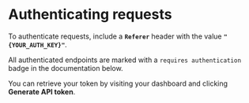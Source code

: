 # Authenticating requests

To authenticate requests, include a **`Referer`** header with the value **`"{YOUR_AUTH_KEY}"`**.

All authenticated endpoints are marked with a `requires authentication` badge in the documentation below.

You can retrieve your token by visiting your dashboard and clicking <b>Generate API token</b>.
